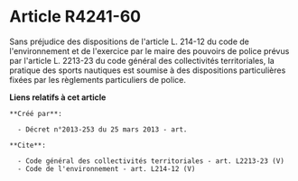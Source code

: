 # Article R4241-60

Sans préjudice des dispositions de l'article L. 214-12 du code de l'environnement et de l'exercice par le maire des pouvoirs
de police prévus par l'article L. 2213-23 du code général des collectivités territoriales, la pratique des sports nautiques
est soumise à des dispositions particulières fixées par les règlements particuliers de police.

**Liens relatifs à cet article**

	**Créé par**:

	  - Décret n°2013-253 du 25 mars 2013 - art.

	**Cite**:

	  - Code général des collectivités territoriales - art. L2213-23 (V)
	  - Code de l'environnement - art. L214-12 (V)
